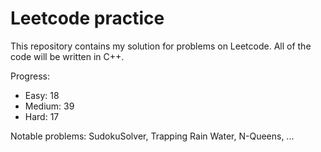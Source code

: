 # Leetcode practice

This repository contains my solution for problems on Leetcode. All of the code will be written in C++.

Progress:

- Easy: 18
- Medium: 39
- Hard: 17

Notable problems: SudokuSolver, Trapping Rain Water, N-Queens, ...
